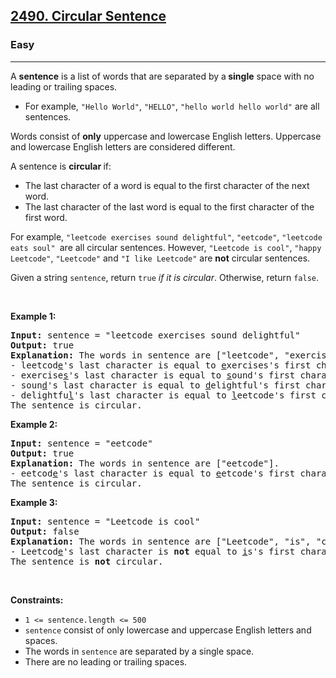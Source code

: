 <h2><a href="https://leetcode.com/problems/circular-sentence/">2490. Circular Sentence</a></h2><h3>Easy</h3><hr><div><p>A <strong>sentence</strong> is a list of words that are separated by a<strong> single</strong> space with no leading or trailing spaces.</p>

<ul>
	<li>For example, <code>"Hello World"</code>, <code>"HELLO"</code>, <code>"hello world hello world"</code> are all sentences.</li>
</ul>

<p><span class="wiseone-analysis-result wiseone-analysis-result-fact">Words consist of <strong>only</strong> <span class="wiseone-analysis-result wiseone-analysis-result-entity">uppercase and lowercase</span> English letters.</span> <span class="wiseone-analysis-result wiseone-analysis-result-fact"><span class="wiseone-analysis-result wiseone-analysis-result-entity">Uppercase and lowercase</span> English letters are considered different.</span></p>

<p>A sentence is <strong>circular </strong>if:</p>

<ul>
	<li>The last character of a word is equal to the first character of the next word.</li>
	<li>The last character of the last word is equal to the first character of the first word.</li>
</ul>

<p>For example, <code>"<span class="wiseone-analysis-result wiseone-analysis-result-entity"><span class="wiseone-analysis-result wiseone-analysis-result-entity">leetcode</span></span> exercises sound delightful"</code>, <code>"eetcode"</code>, <code>"<span class="wiseone-analysis-result wiseone-analysis-result-entity">leetcode</span> eats soul" </code>are all circular sentences. However, <code>"<span class="wiseone-analysis-result wiseone-analysis-result-entity"><span class="wiseone-analysis-result wiseone-analysis-result-entity">Leetcode</span></span> is cool"</code>, <code>"happy <span class="wiseone-analysis-result wiseone-analysis-result-entity"><span class="wiseone-analysis-result wiseone-analysis-result-entity">Leetcode</span></span>"</code>, <code>"<span class="wiseone-analysis-result wiseone-analysis-result-entity"><span class="wiseone-analysis-result wiseone-analysis-result-entity">Leetcode</span></span>"</code> and <code>"I like <span class="wiseone-analysis-result wiseone-analysis-result-entity">Leetcode</span>"</code> are <strong>not</strong> circular sentences.</p>

<p>Given a string <code>sentence</code>, return <code>true</code><em> if it is circular</em>. Otherwise, return <code>false</code>.</p>

<p>&nbsp;</p>
<p><strong class="example">Example 1:</strong></p>

<pre><strong>Input:</strong> sentence = "<span class="wiseone-analysis-result wiseone-analysis-result-entity">leetcode</span> exercises sound delightful"
<strong>Output:</strong> true
<strong>Explanation:</strong> The words in sentence are ["<span class="wiseone-analysis-result wiseone-analysis-result-entity">leetcode</span>", "exercises", "sound", "delightful"].
- leetcod<u>e</u>'s&nbsp;last character is equal to <u>e</u>xercises's first character.
- exercise<u>s</u>'s&nbsp;last character is equal to <u>s</u>ound's first character.
- soun<u>d</u>'s&nbsp;last character is equal to <u>d</u>elightful's first character.
- delightfu<u>l</u>'s&nbsp;last character is equal to <u>l</u>eetcode's first character.
The sentence is circular.</pre>

<p><strong class="example">Example 2:</strong></p>

<pre><strong>Input:</strong> sentence = "eetcode"
<strong>Output:</strong> true
<strong>Explanation:</strong> The words in sentence are ["eetcode"].
- eetcod<u>e</u>'s&nbsp;last character is equal to <u>e</u>etcode's first character.
The sentence is circular.</pre>

<p><strong class="example">Example 3:</strong></p>

<pre><strong>Input:</strong> sentence = "Leetcode is cool"
<strong>Output:</strong> false
<strong>Explanation:</strong> The words in sentence are ["Leetcode", "is", "cool"].
- Leetcod<u>e</u>'s&nbsp;last character is <strong>not</strong> equal to <u>i</u>s's first character.
The sentence is <strong>not</strong> circular.</pre>

<p>&nbsp;</p>
<p><strong>Constraints:</strong></p>

<ul>
	<li><code>1 &lt;= sentence.length &lt;= 500</code></li>
	<li><code>sentence</code> consist of only lowercase and <span class="wiseone-analysis-result wiseone-analysis-result-entity">uppercase</span> English letters and spaces.</li>
	<li>The words in <code>sentence</code> are separated by a single space.</li>
	<li>There are no leading or trailing spaces.</li>
</ul>
</div>